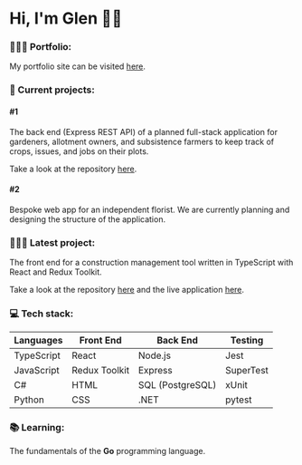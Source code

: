 # Hi, I'm Glen 👋🏼

### 🙎🏽‍♂️ Portfolio:

My portfolio site can be visited [here](https://glen-pearse.netlify.app/).

### 🌱 Current projects:

#### #1

The back end (Express REST API) of a planned full-stack application for gardeners, allotment owners, and subsistence farmers to keep track of crops, issues, and jobs on their plots.

Take a look at the repository [here](https://github.com/gcpearse/agriculture-back-end).

#### #2

Bespoke web app for an independent florist. We are currently planning and designing the structure of the application.

### 👨🏽‍💻 Latest project:

The front end for a construction management tool written in TypeScript with React and Redux Toolkit.

Take a look at the repository [here](https://github.com/gcpearse/Construction-FE) and the live application [here](http://4.234.160.181:9090/).

### 💻 Tech stack:

|Languages|Front End|Back End|Testing|
|---|---|---|---|
|TypeScript|React|Node.js|Jest|
|JavaScript|Redux Toolkit|Express|SuperTest|
|C#|HTML|SQL (PostgreSQL)|xUnit|
|Python|CSS|.NET|pytest|

### 📚 Learning:

The fundamentals of the **Go** programming language.

<!---
gcpearse/gcpearse is a ✨ special ✨ repository because its `README.md` (this file) appears on your GitHub profile.
You can click the Preview link to take a look at your changes.
--->
